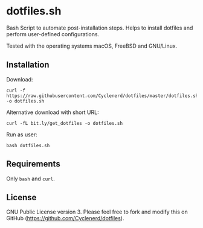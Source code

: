 # dotfiles.sh

Bash Script to automate post-installation steps. Helps to install dotfiles and perform user-defined configurations.

Tested with the operating systems macOS, FreeBSD and GNU/Linux.

## Installation

Download:

	curl -f https://raw.githubusercontent.com/Cyclenerd/dotfiles/master/dotfiles.sh -o dotfiles.sh

Alternative download with short URL:

	curl -fL bit.ly/get_dotfiles -o dotfiles.sh

Run as user:

	bash dotfiles.sh

## Requirements

Only `bash` and `curl`.

## License

GNU Public License version 3.
Please feel free to fork and modify this on GitHub (https://github.com/Cyclenerd/dotfiles).